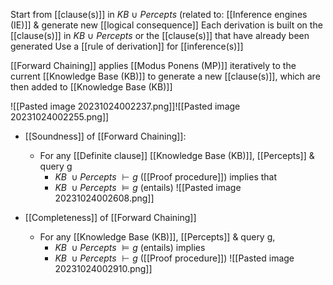 Start from [[clause(s)]] in $KB\ \cup\ Percepts$ (related to: [[Inference engines (IE)]] & generate new [[logical consequence]]
Each derivation is built on the [[clause(s)]] in $KB\ \cup\ Percepts$ or the [[clause(s)]] that have already been generated
Use a [[rule of derivation]] for [[inference(s)]]

[[Forward Chaining]] applies [[Modus Ponens (MP)]] iteratively to the current [[Knowledge Base (KB)]] to generate a new [[clause(s)]], which are then added to [[Knowledge Base (KB)]]

![[Pasted image 20231024002237.png]]![[Pasted image 20231024002255.png]]

- [[Soundness]] of [[Forward Chaining]]:
	- For any [[Definite clause]] [[Knowledge Base (KB)]], [[Percepts]] & query g
		- $KB\ \cup Percepts\ \vdash g$ ([[Proof procedure]])
		implies that
		- $KB\ \cup Percepts\ \vDash g$ (entails)
		![[Pasted image 20231024002608.png]]

- [[Completeness]] of [[Forward Chaining]]
	- For any [[Knowledge Base (KB)]], [[Percepts]] & query g, 
		- $KB\ \cup Percepts\ \vDash g$ (entails)
		implies
		- $KB\ \cup Percepts\ \vdash g$ ([[Proof procedure]])
		![[Pasted image 20231024002910.png]]
